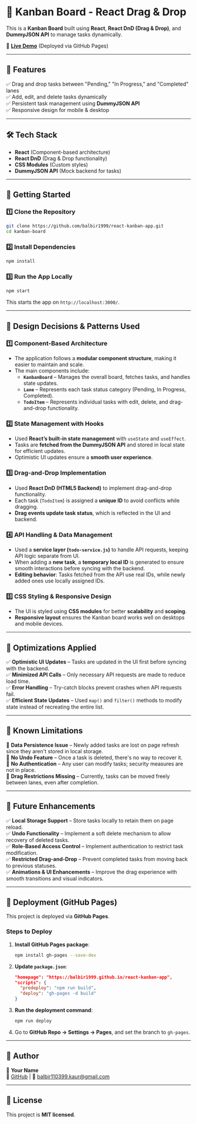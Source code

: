 # 📝 Kanban Board - React Drag & Drop

This is a **Kanban Board** built using **React**, **React DnD (Drag & Drop)**, and **DummyJSON API** to manage tasks dynamically.

🚀 **[Live Demo](https://balbir1999.github.io/react-kanban-app/)** (Deployed via GitHub Pages)

---

## 📌 Features
✅ Drag and drop tasks between "Pending," "In Progress," and "Completed" lanes  
✅ Add, edit, and delete tasks dynamically  
✅ Persistent task management using **DummyJSON API**  
✅ Responsive design for mobile & desktop  

---

## 🛠️ Tech Stack
- **React** (Component-based architecture)
- **React DnD** (Drag & Drop functionality)
- **CSS Modules** (Custom styles)
- **DummyJSON API** (Mock backend for tasks)

---

## 🚀 Getting Started

### **1️⃣ Clone the Repository**
```bash
git clone https://github.com/balbir1999/react-kanban-app.git
cd kanban-board
```

### **2️⃣ Install Dependencies**
```bash
npm install
```

### **3️⃣ Run the App Locally**
```bash
npm start
```
This starts the app on `http://localhost:3000/`.

---

## 📌 Design Decisions & Patterns Used

### **1️⃣ Component-Based Architecture**
- The application follows a **modular component structure**, making it easier to maintain and scale.
- The main components include:
  - **`KanbanBoard`** – Manages the overall board, fetches tasks, and handles state updates.
  - **`Lane`** – Represents each task status category (Pending, In Progress, Completed).
  - **`TodoItem`** – Represents individual tasks with edit, delete, and drag-and-drop functionality.

### **2️⃣ State Management with Hooks**
- Used **React’s built-in state management** with `useState` and `useEffect`.
- Tasks are **fetched from the DummyJSON API** and stored in local state for efficient updates.
- Optimistic UI updates ensure a **smooth user experience**.

### **3️⃣ Drag-and-Drop Implementation**
- Used **React DnD (HTML5 Backend)** to implement drag-and-drop functionality.
- Each task (`TodoItem`) is assigned a **unique ID** to avoid conflicts while dragging.
- **Drag events update task status**, which is reflected in the UI and backend.

### **4️⃣ API Handling & Data Management**
- Used a **service layer (`todo-service.js`)** to handle API requests, keeping API logic separate from UI.
- When adding a **new task**, a **temporary local ID** is generated to ensure smooth interactions before syncing with the backend.
- **Editing behavior**: Tasks fetched from the API use real IDs, while newly added ones use locally assigned IDs.

### **5️⃣ CSS Styling & Responsive Design**
- The UI is styled using **CSS modules** for better **scalability** and **scoping**.
- **Responsive layout** ensures the Kanban board works well on desktops and mobile devices.

---

## 🚀 Optimizations Applied
✅ **Optimistic UI Updates** – Tasks are updated in the UI first before syncing with the backend.  
✅ **Minimized API Calls** – Only necessary API requests are made to reduce load time.  
✅ **Error Handling** – Try-catch blocks prevent crashes when API requests fail.  
✅ **Efficient State Updates** – Used `map()` and `filter()` methods to modify state instead of recreating the entire list.  

---

## 🚧 Known Limitations
🚨 **Data Persistence Issue** – Newly added tasks are lost on page refresh since they aren't stored in local storage.  
🚨 **No Undo Feature** – Once a task is deleted, there's no way to recover it.  
🚨 **No Authentication** – Any user can modify tasks; security measures are not in place.  
🚨 **Drag Restrictions Missing** – Currently, tasks can be moved freely between lanes, even after completion.  

---

## 💪 Future Enhancements
✅ **Local Storage Support** – Store tasks locally to retain them on page reload.  
✅ **Undo Functionality** – Implement a soft delete mechanism to allow recovery of deleted tasks.  
✅ **Role-Based Access Control** – Implement authentication to restrict task modification.  
✅ **Restricted Drag-and-Drop** – Prevent completed tasks from moving back to previous statuses.  
✅ **Animations & UI Enhancements** – Improve the drag experience with smooth transitions and visual indicators.  

---

## 🚀 Deployment (GitHub Pages)
This project is deployed via **GitHub Pages**.

### **Steps to Deploy**
1. **Install GitHub Pages package**:
   ```bash
   npm install gh-pages --save-dev
   ```
2. **Update `package.json`**:
   ```json
   "homepage": "https://balbir1999.github.io/react-kanban-app",
   "scripts": {
     "predeploy": "npm run build",
     "deploy": "gh-pages -d build"
   }
   ```
3. **Run the deployment command**:
   ```bash
   npm run deploy
   ```
4. Go to **GitHub Repo → Settings → Pages**, and set the branch to `gh-pages`.

---

## 🎉 Author
👤 **Your Name**  
🔗 [GitHub](https://github.com/balbir1999) | 📧 balbir110399.kaur@gmail.com

---

## 🐝 License
This project is **MIT licensed**.

